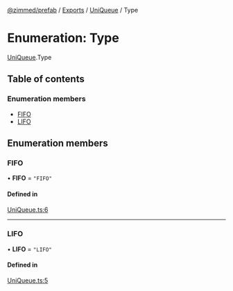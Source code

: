 [@zimmed/prefab](../README.md) / [Exports](../modules.md) / [UniQueue](../modules/UniQueue.md) / Type

# Enumeration: Type

[UniQueue](../modules/UniQueue.md).Type

## Table of contents

### Enumeration members

- [FIFO](UniQueue.Type.md#fifo)
- [LIFO](UniQueue.Type.md#lifo)

## Enumeration members

### FIFO

• **FIFO** = `"FIFO"`

#### Defined in

[UniQueue.ts:6](https://github.com/zimmed/prefab/blob/db84beb/src/UniQueue.ts#L6)

___

### LIFO

• **LIFO** = `"LIFO"`

#### Defined in

[UniQueue.ts:5](https://github.com/zimmed/prefab/blob/db84beb/src/UniQueue.ts#L5)
